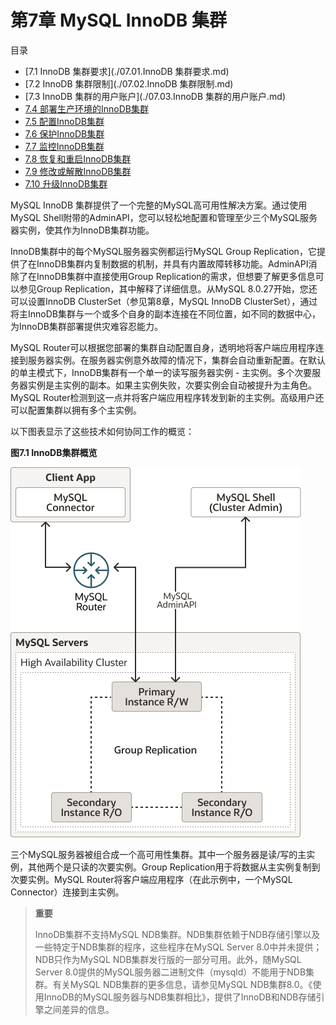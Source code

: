 # 第7章 MySQL InnoDB 集群

目录

- [7.1 InnoDB 集群要求](./07.01.InnoDB 集群要求.md)
- [7.2 InnoDB 集群限制](./07.02.InnoDB 集群限制.md)
- [7.3 InnoDB 集群的用户账户](./07.03.InnoDB 集群的用户账户.md)
- [7.4 部署生产环境的InnoDB集群](./07.04.部署生产环境的InnoDB集群/07.04.00.部署生产环境的InnoDB集群.md)
- [7.5 配置InnoDB集群](./07.05.配置InnoDB集群/07.05.00.配置InnoDB集群.md)
- [7.6 保护InnoDB集群](./07.06.保护InnoDB集群.md)
- [7.7 监控InnoDB集群](./07.07.监控InnoDB集群.md)
- [7.8 恢复和重启InnoDB集群](./07.08.恢复和重启InnoDB集群/07.08.00.恢复和重启InnoDB集群.md)
- [7.9 修改或解散InnoDB集群](./07.09.修改或解散InnoDB集群.md)
- [7.10 升级InnoDB集群](./07.10.升级InnoDB集群/07.10.00.升级InnoDB集群.md)

MySQL InnoDB 集群提供了一个完整的MySQL高可用性解决方案。通过使用MySQL Shell附带的AdminAPI，您可以轻松地配置和管理至少三个MySQL服务器实例，使其作为InnoDB集群功能。

InnoDB集群中的每个MySQL服务器实例都运行MySQL Group Replication，它提供了在InnoDB集群内复制数据的机制，并具有内置故障转移功能。AdminAPI消除了在InnoDB集群中直接使用Group Replication的需求，但想要了解更多信息可以参见Group Replication，其中解释了详细信息。从MySQL 8.0.27开始，您还可以设置InnoDB ClusterSet（参见第8章，MySQL InnoDB ClusterSet），通过将主InnoDB集群与一个或多个自身的副本连接在不同位置，如不同的数据中心，为InnoDB集群部署提供灾难容忍能力。

MySQL Router可以根据您部署的集群自动配置自身，透明地将客户端应用程序连接到服务器实例。在服务器实例意外故障的情况下，集群会自动重新配置。在默认的单主模式下，InnoDB集群有一个单一的读写服务器实例 - 主实例。多个次要服务器实例是主实例的副本。如果主实例失败，次要实例会自动被提升为主角色。MySQL Router检测到这一点并将客户端应用程序转发到新的主实例。高级用户还可以配置集群以拥有多个主实例。

以下图表显示了这些技术如何协同工作的概览：

**图7.1 InnoDB集群概览**

![](innodb-cluster-overview.png)

三个MySQL服务器被组合成一个高可用性集群。其中一个服务器是读/写的主实例，其他两个是只读的次要实例。Group Replication用于将数据从主实例复制到次要实例。MySQL Router将客户端应用程序（在此示例中，一个MySQL Connector）连接到主实例。

> **重要**
>
> InnoDB集群不支持MySQL NDB集群。NDB集群依赖于NDB存储引擎以及一些特定于NDB集群的程序，这些程序在MySQL Server 8.0中并未提供；NDB只作为MySQL NDB集群发行版的一部分可用。此外，随MySQL Server 8.0提供的MySQL服务器二进制文件（mysqld）不能用于NDB集群。有关MySQL NDB集群的更多信息，请参见MySQL NDB集群8.0。《使用InnoDB的MySQL服务器与NDB集群相比》，提供了InnoDB和NDB存储引擎之间差异的信息。